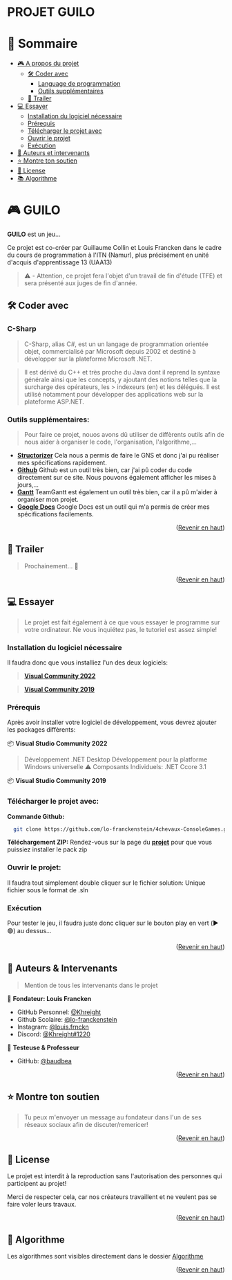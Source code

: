 <a name="readme-top"></a>

# PROJET GUILO


# 📗 Sommaire

- [🎮 A propos du projet](#about-project)
  - [🛠 Coder avec](#built-with)
    - [Language de programmation](#tech-stack)
    - [Outils supplémentaires](#key-features)
  - [🚀 Trailer](#live-demo)
- [💻 Essayer](#getting-started)
  - [Installation du logiciel nécessaire](#setup)
  - [Prérequis](#prerequisites)
  - [Télécharger le projet avec](#install)
  - [Ouvrir le projet](#usage)
  - [Exécution](#run-tests)
- [👥 Auteurs et intervenants](#authors)
- [⭐️ Montre ton soutien](#support)
- [📝 License](#license)
- [📚 Algorithme](#algo)

<!-- PROJECT DESCRIPTION -->

# 🎮 GUILO <a name="about-project"></a>

**GUILO** est un jeu...

Ce projet est co-créer par Guillaume Collin et Louis Francken dans le cadre du cours de programmation à l'ITN (Namur), plus précisément en unité d'acquis d'apprentissage 13 (UAA13)
> ⚠️ - Attention, ce projet fera l'objet d'un travail de fin d'étude (TFE) et sera présenté aux juges de fin d'année.

## 🛠 Coder avec <a name="built-with"></a>

### C-Sharp <a name="tech-stack"></a>

> C-Sharp, alias C#, est un un langage de programmation orientée objet, commercialisé par Microsoft depuis 2002 et destiné à développer sur la plateforme Microsoft .NET.

> Il est dérivé du C++ et très proche du Java dont il reprend la syntaxe générale ainsi que les concepts, y ajoutant des notions telles que la surcharge des opérateurs, les > indexeurs (en) et les délégués. Il est utilisé notamment pour développer des applications web sur la plateforme ASP.NET.

<!-- Features -->

### Outils supplémentaires: <a name="key-features"></a>

> Pour faire ce projet, nouos avons dû utiliser de diffèrents outils afin de nous aider à organiser le code, l'organisation, l'algorithme,...

- **[Structorizer](https://structorizer.fisch.lu/index.php?include=downloads)**  Cela nous a permis de faire le GNS et donc j'ai pu réaliser mes spécifications rapidement.
- **[Github](https://github.com/)** Github est un outil très bien, car j'ai pû coder du code directement sur ce site. Nous pouvons également afficher les mises à jours,...
- **[Gantt](https://www.teamgantt.com/)** TeamGantt est également un outil très bien, car il a pû m'aider à organiser mon projet.
- **[Google Docs](https://www.google.com/intl/fr_be/docs/about/)** Google Docs est un outil qui m'a permis de créer mes spécifications facilements.

<p align="right">(<a href="#readme-top">Revenir en haut</a>)</p>

<!-- LIVE DEMO -->

## 🚀 Trailer <a name="live-demo"></a>

> Prochainement... 👀

<p align="right">(<a href="#readme-top">Revenir en haut</a>)</p>

<!-- GETTING STARTED -->

## 💻 Essayer <a name="getting-started"></a>

> Le projet est fait également à ce que vous essayer le programme sur votre ordinateur.
> Ne vous inquiétez pas, le tutoriel est assez simple!

### Installation du logiciel nécessaire <a name="setup"></a>

Il faudra donc que vous installiez l'un des deux logiciels:

> **[Visual Community 2022](https://visualstudio.microsoft.com/fr/thank-you-downloading-visual-studio/?sku=Community&channel=Release&version=VS2022&source=VSLandingPage&cid=2030&passive=false)**

> **[Visual Community 2019](https://visualstudio.microsoft.com/fr/vs/older-downloads/)**

### Prérequis <a name="prerequisites"></a>

Après avoir installer votre logiciel de développement, vous devrez ajouter les packages diffèrents:

📦 **Visual Studio Community 2022**
> Développement .NET Desktop
> Développement pour la platforme Windows universelle
> ⚠️ Composants Individuels: .NET Ccore 3.1


📦 **Visual Studio Community 2019**
> 
> 
> 

### Télécharger le projet avec: <a name="install"></a>

**Commande Github:**
```sh
  git clone https://github.com/lo-franckenstein/4chevaux-ConsoleGames.git
```
**Téléchargement ZIP:** 
Rendez-vous sur la page du **[projet](https://github.com/lo-franckenstein/4chevaux-ConsoleGames.git)** pour que vous puissiez installer le pack zip

### Ouvrir le projet: <a name="usage"></a>
Il faudra tout simplement double cliquer sur le fichier solution: Unique fichier sous le format de .sln

### Exécution <a name="run-tests"></a>
Pour tester le jeu, il faudra juste donc cliquer sur le bouton play en vert (▶️🟢) au dessus...


<p align="right">(<a href="#readme-top">Revenir en haut</a>)</p>

<!-- AUTHORS -->

## 👥 Auteurs & Intervenants <a name="authors"></a>

> Mention de tous les intervenants dans le projet

👤 **Fondateur: Louis Francken**

- GitHub Personnel: [@Khreight](https://github.com/Khreight)
- Github Scolaire: [@lo-franckenstein](https://github.com/lo-franckenstein)
- Instagram: [@louis.frnckn](https://www.instagram.com/louis.frnckn/)
- Discord: [@Khreight#1220](https://discord.com/users/739922627203825704)

👤 **Testeuse & Professeur**

- GitHub: [@baudbea](https://github.com/baudbea)

<p align="right">(<a href="#readme-top">Revenir en haut</a>)</p>

<!-- SUPPORT -->

## ⭐️ Montre ton soutien <a name="support"></a>

> Tu peux m'envoyer un message au fondateur dans l'un de ses réseaux sociaux afin de discuter/remericer!

<p align="right">(<a href="#readme-top">Revenir en haut</a>)</p>

<!-- LICENSE -->

## 📝 License <a name="license"></a>

Le projet est interdit à la reproduction sans l'autorisation des personnes qui participent au projet!

Merci de respecter cela, car nos créateurs travaillent et ne veulent pas se faire voler leurs travaux.



<p align="right">(<a href="#readme-top">Revenir en haut</a>)</p>


## 📝 Algorithme <a name="algo"></a>

Les algorithmes sont visibles directement dans le dossier [Algorithme](https://github.com/lo-franckenstein/4chevaux-ConsoleGames/tree/main/Algorithme)



<p align="right">(<a href="#readme-top">Revenir en haut</a>)</p>
